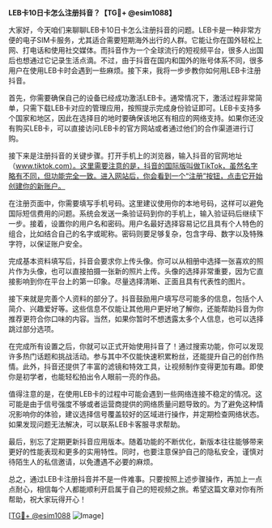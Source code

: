 **LEB卡10日卡怎么注册抖音？【TG💪+ @esim1088】**

大家好，今天咱们来聊聊LEB卡10日卡怎么注册抖音的问题。LEB卡是一种非常方便的电子SIM卡服务，尤其适合需要短期海外出行的人群。它能让你在国外轻松上网、打电话和使用社交媒体。而抖音作为一个全球流行的短视频平台，很多人出国后也想通过它记录生活点滴。不过，由于抖音在国内和国外的账号体系不同，很多用户在使用LEB卡时会遇到一些麻烦。接下来，我将一步步教你如何用LEB卡注册抖音。

首先，你需要确保自己的设备已经成功激活LEB卡。通常情况下，激活过程非常简单，只需下载LEB卡对应的管理应用，按照提示完成身份验证即可。LEB卡支持多个国家和地区，因此在选择目的地时要确保该地区有相应的网络支持。如果你还没有购买LEB卡，可以直接访问LEB卡的官方网站或者通过他们的合作渠道进行订购。

接下来是注册抖音的关键步骤。打开手机上的浏览器，输入抖音的官网地址（www.tiktok.com）。这里需要注意的是，抖音的国际版叫做TikTok，虽然名字略有不同，但功能完全一致。进入网站后，你会看到一个“注册”按钮，点击它开始创建你的新账户。

在注册页面中，你需要填写手机号码。这里建议使用你的本地号码，这样可以避免国际短信费用的问题。系统会发送一条验证码到你的手机上，输入验证码后继续下一步。接着，设置你的用户名和密码。用户名最好选择容易记忆且具有个人特色的组合，比如结合自己的名字或昵称。密码则要足够复杂，包含字母、数字以及特殊字符，以保证账户安全。

完成基本资料填写后，抖音会要求你上传头像。你可以从相册中选择一张喜欢的照片作为头像，也可以直接拍摄一张新的照片上传。头像的选择非常重要，因为它直接影响到你在平台上的第一印象。尽量选择清晰、正面且具有代表性的图片。

接下来就是完善个人资料的部分了。抖音鼓励用户填写尽可能多的信息，包括个人简介、兴趣爱好等。这些信息不仅能让其他用户更好地了解你，还能帮助抖音为你推荐更符合你口味的内容。当然，如果你暂时不想透露太多个人信息，也可以选择跳过部分选项。

在完成所有设置之后，你就可以正式开始使用抖音了！通过搜索功能，你可以发现许多热门话题和挑战活动。参与其中不仅能快速积累粉丝，还能提升自己的创作热情。此外，抖音还提供了丰富的滤镜和特效工具，让视频制作变得更加有趣。即使你是初学者，也能轻松拍出令人眼前一亮的作品。

值得注意的是，在使用LEB卡的过程中可能会遇到一些网络连接不稳定的情况。这可能是由于信号强度不够或者运营商提供的网络质量问题导致的。为了避免这种情况影响你的体验，建议选择信号覆盖较好的区域进行操作，并定期检查网络状态。如果发现问题无法解决，可以联系LEB卡客服寻求帮助。

最后，别忘了定期更新抖音应用版本。随着功能的不断优化，新版本往往能够带来更好的性能表现和更多的实用特性。同时，也要注意保护自己的隐私安全，谨慎对待陌生人的私信邀请，以免遭遇不必要的麻烦。

总之，通过LEB卡注册抖音并不是一件难事。只要按照上述步骤操作，再加上一点点耐心，相信每个人都能顺利开启属于自己的短视频之旅。希望这篇文章对你有所帮助，祝大家玩得开心！

[[TG💪+ @esim1088](https://t.me/s/esim1088) ![Image](https://i.postimg.cc/4NQfJmqS/Snipaste-2025-05-13-00-14-12.png)]